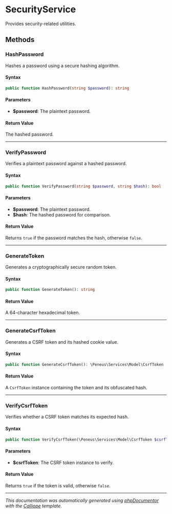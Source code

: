 # SecurityService

Provides security-related utilities.

## Methods

### HashPassword

Hashes a password using a secure hashing algorithm.

#### Syntax

```php
public function HashPassword(string $password): string
```

#### Parameters

- **$password**: The plaintext password.

#### Return Value

The hashed password.

---

### VerifyPassword

Verifies a plaintext password against a hashed password.

#### Syntax

```php
public function VerifyPassword(string $password, string $hash): bool
```

#### Parameters

- **$password**: The plaintext password.
- **$hash**: The hashed password for comparison.

#### Return Value

Returns `true` if the password matches the hash, otherwise `false`.

---

### GenerateToken

Generates a cryptographically secure random token.

#### Syntax

```php
public function GenerateToken(): string
```

#### Return Value

A 64-character hexadecimal token.

---

### GenerateCsrfToken

Generates a CSRF token and its hashed cookie value.

#### Syntax

```php
public function GenerateCsrfToken(): \Peneus\Services\Model\CsrfToken
```

#### Return Value

A `CsrfToken` instance containing the token and its obfuscated hash.

---

### VerifyCsrfToken

Verifies whether a CSRF token matches its expected hash.

#### Syntax

```php
public function VerifyCsrfToken(\Peneus\Services\Model\CsrfToken $csrfToken): bool
```

#### Parameters

- **$csrfToken**: The CSRF token instance to verify.

#### Return Value

Returns `true` if the token is valid, otherwise `false`.

---

*This documentation was automatically generated using [phpDocumentor](http://www.phpdoc.org/) with the [Calliope](https://github.com/DaphneWebFramework/Calliope) template.*
